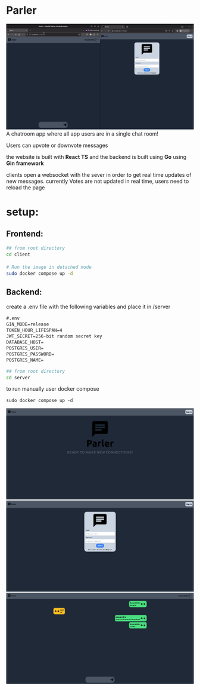 
# Parler
![demo](chatroom-demo.gif)
A chatroom app where all app users are in a single chat room!

Users can upvote or downvote messages

the website is built with __React TS__ and the backend is built using __Go__ using __Gin framework__

clients open a websocket with the sever in order to get real time updates of new messages. 
currently Votes are not updated in real time, users need to reload the page

# setup:
## Frontend:
```bash
## from root directory
cd client

# Run the image in detached mode 
sudo docker compose up -d
```

## Backend:
create a .env file with the following variables and place it in /server
```
#.env
GIN_MODE=release
TOKEN_HOUR_LIFESPAN=4
JWT_SECRET=256-bit random secret key
DATABASE_HOST=
POSTGRES_USER=
POSTGRES_PASSWORD=
POSTGRES_NAME=
```

```bash
## from root directory
cd server
```
to run manually user docker compose
```
sudo docker compose up -d
```

![](screenshot2.png)
![](screenshot3.png)
![](screenshot1.png)
